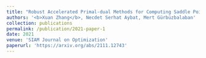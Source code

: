 ```yaml
---
title: "Robust Accelerated Primal-dual Methods for Computing Saddle Points"
authors: '<b>Xuan Zhang</b>, Necdet Serhat Aybat, Mert Gürbüzbalaban'
collection: publications
permalink: /publication/2021-paper-1
date: 2021
venue: 'SIAM Journal on Optimization'
paperurl: 'https://arxiv.org/abs/2111.12743'
---
```


